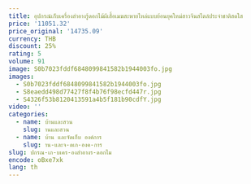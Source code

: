 ```yaml
---
title: อุปกรณ์เก็บเครื่องสำอางรู้ดอกไม้ผีเสื้อเมฆสะพายไหล่แบบย้อนยุคใหม่สาวจีนสไตล์ประจำชาติสดใส
price: '11051.32'
price_original: '14735.09'
currency: THB
discount: 25%
rating: 5
volume: 91
image: S0b7023fddf6848099841582b1944003fo.jpg
images:
  - S0b7023fddf6848099841582b1944003fo.jpg
  - S8eaedd498d77427f8f4b76f98ecfd447r.jpg
  - S4326f53b8120413591a4b5f181b90cdfY.jpg
video: ''
categories:
  - name: บ้านและสวน
    slug: านและสวน
  - name: บ้าน และจัดเก็บ องค์การ
    slug: าน-และจ-ดเก-องค-การ
slug: ปกรณ-เก-บเคร-องสำอางร-ดอกไม
encode: oBxe7xk
lang: th
---
```

  